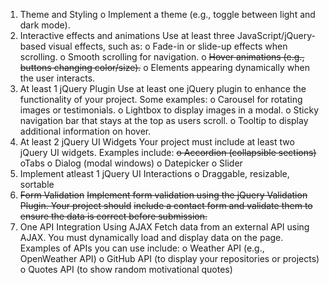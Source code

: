 1. Theme and Styling
    o Implement a theme (e.g., toggle between light and dark mode).
2. Interactive effects and animations
Use at least three JavaScript/jQuery-based visual effects, such as:
    o Fade-in or slide-up effects when scrolling.
    o Smooth scrolling for navigation.
    o ~~Hover animations (e.g., buttons changing color/size).~~
    o Elements appearing dynamically when the user interacts.
3. At least 1 jQuery Plugin
Use at least one jQuery plugin to enhance the functionality of your project. Some
examples:
    o Carousel for rotating images or testimonials.
    o Lightbox to display images in a modal.
    o Sticky navigation bar that stays at the top as users scroll.
    o Tooltip to display additional information on hover.
4. At least 2 jQuery UI Widgets
Your project must include at least two jQuery UI widgets. Examples include:
    ~~o Accordion (collapsible sections)~~
    oTabs
    o Dialog (modal windows)
    o Datepicker
    o Slider
5. Implement atleast 1 jQuery UI Interactions
    o Draggable, resizable, sortable
6. ~~Form Validation~~
~~Implement form validation using the jQuery Validation Plugin. Your project should~~
~~include a contact form and validate them to ensure the data is correct before submission.~~
7. One API Integration Using AJAX
Fetch data from an external API using AJAX. You must dynamically load and display
data on the page. Examples of APIs you can use include:
    o Weather API (e.g., OpenWeather API)
    o GitHub API (to display your repositories or projects)
    o Quotes API (to show random motivational quotes)